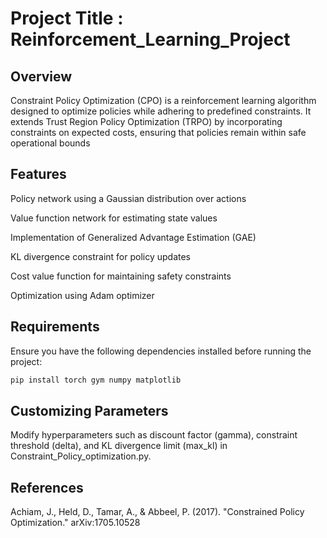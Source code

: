 # Project Title : Reinforcement_Learning_Project

## Overview

Constraint Policy Optimization (CPO) is a reinforcement learning algorithm designed to optimize policies while adhering to predefined constraints. It extends Trust Region Policy Optimization (TRPO) by incorporating constraints on expected costs, ensuring that policies remain within safe operational bounds

## Features

  Policy network using a Gaussian distribution over actions
  
  Value function network for estimating state values
  
  Implementation of Generalized Advantage Estimation (GAE)
  
  KL divergence constraint for policy updates
  
  Cost value function for maintaining safety constraints
  
  Optimization using Adam optimizer

## Requirements
  Ensure you have the following dependencies installed before running the project:
  ```bash
  pip install torch gym numpy matplotlib
   ```
## Customizing Parameters

Modify hyperparameters such as discount factor (gamma), constraint threshold (delta), and KL divergence limit (max_kl) in Constraint_Policy_optimization.py.

## References
Achiam, J., Held, D., Tamar, A., & Abbeel, P. (2017). "Constrained Policy Optimization." arXiv:1705.10528
